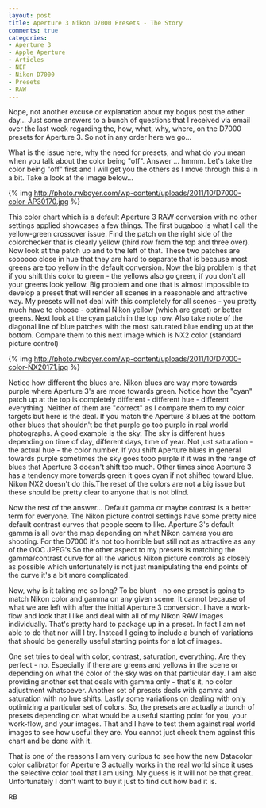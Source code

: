 ```yaml
---
layout: post
title: Aperture 3 Nikon D7000 Presets - The Story
comments: true
categories:
- Aperture 3
- Apple Aperture
- Articles
- NEF
- Nikon D7000
- Presets
- RAW
---
```

Nope, not another excuse or explanation about my bogus post the other day... Just some answers to a bunch of questions that I received via email over the last week regarding the, how, what, why, where, on the D7000 presets for Aperture 3. So not in any order here we go...

What is the issue here, why the need for presets, and what do you mean when you talk about the color being "off". Answer ... hmmm. Let's take the color being "off" first and I will get you the others as I move through this a in a bit. Take a look at the image below...

{% img http://photo.rwboyer.com/wp-content/uploads/2011/10/D7000-color-AP30170.jpg %}

This color chart which is a default Aperture 3 RAW conversion with no other settings applied showcases a few things. The first bugaboo is what I call the yellow-green crossover issue. Find the patch on the right side of the colorchecker that is clearly yellow (third row from the top and three over). Now look at the patch up and to the left of that. These two patches are soooooo close in hue that they are hard to separate that is because most greens are too yellow in the default conversion. Now the big problem is that if you shift this color to green - the yellows also go green, if you don't all your greens look yellow. Big problem and one that is almost impossible to develop a preset that will render all scenes in a reasonable and attractive way. My presets will not deal with this completely for all scenes - you pretty much have to choose - optimal Nikon yellow (which are great) or better greens. Next look at the cyan patch in the top row. Also take note of the diagonal line of blue patches with the most saturated blue ending up at the bottom. Compare them to this next image which is NX2 color (standard picture control)

{% img http://photo.rwboyer.com/wp-content/uploads/2011/10/D7000-color-NX20171.jpg %}

Notice how different the blues are. Nikon blues are way more towards purple where Aperture 3's are more towards green. Notice how the "cyan" patch up at the top is completely different - different hue - different everything. Neither of them are "correct" as I compare them to my color targets but here is the deal. If you match the Aperture 3 blues at the bottom other blues that shouldn't be that purple go too purple in real world photographs. A good example is the sky. The sky is different hues depending on time of day, different days, time of year. Not just saturation - the actual hue - the color number. If you shift Aperture blues in general towards purple sometimes the sky goes tooo purple if it was in the range of blues that Aperture 3 doesn't shift too much. Other times since Aperture 3 has a tendency more towards green it goes cyan if not shifted toward blue. Nikon NX2 doesn't do this.The reset of the colors are not a big issue but these should be pretty clear to anyone that is not blind.

Now the rest of the answer... Default gamma or maybe contrast is a better term for everyone. The Nikon picture control settings have some pretty nice default contrast curves that people seem to like. Aperture 3's default gamma is all over the map depending on what Nikon camera you are shooting. For the D7000 it's not too horrible but still not as attractive as any of the OOC JPEG's So the other aspect to my presets is matching the gamma/contrast curve for all the various Nikon picture controls as closely as possible which unfortunately is not just manipulating the end points of the curve it's a bit more complicated.

Now, why is it taking me so long? To be blunt - no one preset is going to match Nikon color and gamma on any given scene. It cannot because of what we are left with after the initial Aperture 3 conversion. I have a work-flow and look that I like and deal with all of my Nikon RAW images individually. That's pretty hard to package up in a preset. In fact I am not able to do that nor will I try. Instead I going to include a bunch of variations that should be generally useful starting points for a lot of images.

One set tries to deal with color, contrast, saturation, everything. Are they perfect - no. Especially if there are greens and yellows in the scene or depending on what the color of the sky was on that particular day. I am also providing another set that deals with gamma only - that's it, no color adjustment whatsoever. Another set of presets deals with gamma and saturation with no hue shifts. Lastly some variations on dealing with only optimizing a particular set of colors. So, the presets are actually a bunch of presets depending on what would be a useful starting point for you, your work-flow, and your images. That and I have to test them against real world images to see how useful they are. You cannot just check them against this chart and be done with it.

That is one of the reasons I am very curious to see how the new Datacolor color calibrator for Aperture 3 actually works in the real world since it uses the selective color tool that I am using. My guess is it will not be that great. Unfortunately I don't want to buy it just to find out how bad it is.

RB